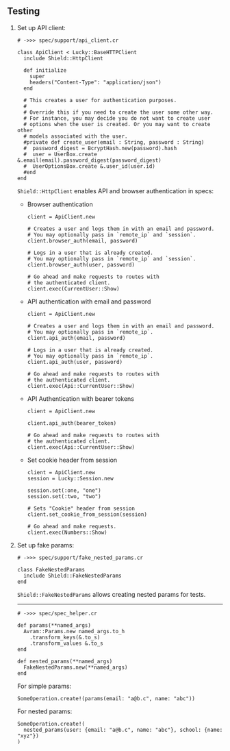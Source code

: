 ## Testing

1. Set up API client:

   ```crystal
   # ->>> spec/support/api_client.cr

   class ApiClient < Lucky::BaseHTTPClient
     include Shield::HttpClient

     def initialize
       super
       headers("Content-Type": "application/json")
     end

     # This creates a user for authentication purposes.
     #
     # Override this if you need to create the user some other way.
     # For instance, you may decide you do not want to create user
     # options when the user is created. Or you may want to create other
     # models associated with the user.
     #private def create_user(email : String, password : String)
     #  password_digest = BcryptHash.new(password).hash
     #  user = UserBox.create &.email(email).password_digest(password_digest)
     #  UserOptionsBox.create &.user_id(user.id)
     #end
   end
   ```

   `Shield::HttpClient` enables API and browser authentication in specs:

   - Browser authentication

     ```crystal
     client = ApiClient.new

     # Creates a user and logs them in with an email and password.
     # You may optionally pass in `remote_ip` and `session`.
     client.browser_auth(email, password)

     # Logs in a user that is already created.
     # You may optionally pass in `remote_ip` and `session`.
     client.browser_auth(user, password)

     # Go ahead and make requests to routes with
     # the authenticated client.
     client.exec(CurrentUser::Show)
     ```

   - API authentication with email and password

     ```crystal
     client = ApiClient.new

     # Creates a user and logs them in with an email and password.
     # You may optionally pass in `remote_ip`.
     client.api_auth(email, password)

     # Logs in a user that is already created.
     # You may optionally pass in `remote_ip`.
     client.api_auth(user, password)

     # Go ahead and make requests to routes with
     # the authenticated client.
     client.exec(Api::CurrentUser::Show)
     ```

   - API Authentication with bearer tokens

     ```crystal
     client = ApiClient.new

     client.api_auth(bearer_token)

     # Go ahead and make requests to routes with
     # the authenticated client.
     client.exec(Api::CurrentUser::Show)
     ```

   - Set cookie header from session

     ```crystal
     client = ApiClient.new
     session = Lucky::Session.new

     session.set(:one, "one")
     session.set(:two, "two")

     # Sets "Cookie" header from session
     client.set_cookie_from_session(session)

     # Go ahead and make requests.
     client.exec(Numbers::Show)
     ```

1. Set up fake params:

   ```crystal
   # ->>> spec/support/fake_nested_params.cr

   class FakeNestedParams
     include Shield::FakeNestedParams
   end
   ```

   `Shield::FakeNestedParams` allows creating nested params for tests.

   ---
   ```crystal
   # ->>> spec/spec_helper.cr

   def params(**named_args)
     Avram::Params.new named_args.to_h
       .transform_keys(&.to_s)
       .transform_values &.to_s
   end

   def nested_params(**named_args)
     FakeNestedParams.new(**named_args)
   end
   ```

   For simple params:

   ```crystal
   SomeOperation.create!(params(email: "a@b.c", name: "abc"))
   ```

   For nested params:

   ```crystal
   SomeOperation.create!(
     nested_params(user: {email: "a@b.c", name: "abc"}, school: {name: "xyz"})
   )
   ```
